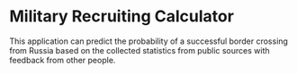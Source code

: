# Military Recruiting Calculator

This application can predict the probability of a successful border crossing from Russia based on the collected statistics from public sources with feedback from other people.
